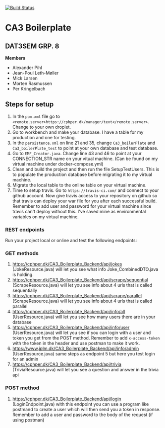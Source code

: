 [![Build Status](https://travis-ci.com/cph-pk/CA3_Boilerplate_Backend.svg?branch=main)](https://travis-ci.com/cph-pk/CA3_Boilerplate_Backend)
# CA3 Boilerplate

## DAT3SEM GRP. 8

**Members**

- Alexander Pihl
- Jean-Poul Leth-Møller
- Mick Larsen
- Morten Rasmussen
- Per Kringelbach

## Steps for setup
1. In the `pom.xml` file go to `<remote.server>https://cphper.dk/manager/text</remote.server>`. Change to your own droplet.
2. Go to workbench and make your database. I have a table for my production and one for testing.
3. In the `persistence.xml` on line 21 and 35, change `Ca3_boilerPlate` and `Ca3_boilerPlate_test` to point at your own database and test database.
4. Go to `EMF_Creator.java`. Change line 43 and 46 to point at your CONNECTION_STR name on your vitual machine. (Can be found on my virtual machine under docker-compose.yml)
5. Clean and build the project and then run the file SetupTestUsers. This is to populate the production database before migrating it to my virtual machine.
6. Migrate the local table to the online table on your virtual machine.
7. Time to setup travis. Go to `https://travis-ci.com/` and connect to your github account. Now give travis access to your repository on github so that travis can deploy your war file for you after each successful build. Remember to add user and password for your virtual machine since travis can't deploy without this. I've saved mine as environmental variables on my virtual machine.

### REST endpoints

Run your project local or online and test the following endpoints:

### GET methods
1. https://cphper.dk/CA3_Boilerplate_Backend/api/jokes (JokeResource.java) will let you see what info Joke_CombinedDTO.java is holding.
2. https://cphper.dk/CA3_Boilerplate_Backend/api/scrape/sequential (ScrapeResource.java) will let you see info about 4 urls that is called sequentially
3. https://cphper.dk/CA3_Boilerplate_Backend/api/scrape/parallel (ScrapeResource.java) will let you see info about 4 urls that is called parallel
4. https://cphper.dk/CA3_Boilerplate_Backend/api/info/all (UserResource.java) will let you see how many users there are in your database
5. https://cphper.dk/CA3_Boilerplate_Backend/api/info/user (UserResource.java) will let you see if you can login with a user and token you get from the POST method. Remember to add `x-access-token` with the token in the header and use postman to make it work.
6. https://www.jplm.dk/CA3_Boilerplate_Backend/api/info/admin (UserResource.java) same steps as endpoint 5 but here you test login for an admin
7. https://cphper.dk/CA3_Boilerplate_Backend/api/trivia (TriviaResource.java) will let you see a question and answer in the trivia api

### POST method
1. https://cphper.dk/CA3_Boilerplate_Backend/api/login (LoginEndpoint.java) with this endpoint you can use a program like postmand to create a user which will then send you a token in response. Remember to add a user and password to the body of the request (if using postman)